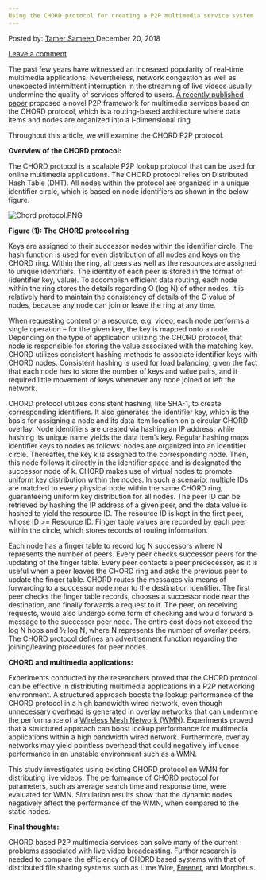 ```yaml
---
Using the CHORD protocol for creating a P2P multimedia service system
---
```

<article class="post-listing post-27643 post type-post status-publish format-standard has-post-thumbnail hentry 
tag-chord tag-creating tag-multimedia tag-p2p tag-protocol tag-service tag-system">
<div class="post-inner">
<span>Posted by: <a href="https://www.deepdotweb.com/author/tamersameeh/" title="">Tamer Sameeh </a></span>
<span>December 20, 2018</span>

<span><a href="https://www.deepdotweb.com/2018/12/20/using-the-chord-protocol-for-creating-a-p2p-multimedia-service-system/#respond">Leave a comment</a></span>


<p>The past few years have witnessed an increased popularity of real-time multimedia applications. Nevertheless, network congestion as well as unexpected intermittent interruption in the streaming of live videos usually undermine the quality of services offered to users. <a href="https://link.springer.com/chapter/10.1007/978-3-030-03748-2_20">A recently published paper</a> proposed a novel P2P framework for multimedia services based on the CHORD protocol, which is a routing-based architecture where data items and nodes are organized into a l-dimensional ring.</p>
<p>Throughout this article, we will examine the CHORD P2P protocol.</p>
<p><strong>Overview of the CHORD protocol:</strong></p>
<p>The CHORD protocol is a scalable P2P lookup protocol that can be used for online multimedia applications. The CHORD protocol relies on Distributed Hash Table (DHT). All nodes within the protocol are organized in a unique identifier circle, which is based on node identifiers as shown in the below figure.</p>
<p><img class="wp-image-27647" src="https://www.deepdotweb.com/wp-content/uploads/2018/12/chord-protocol-png.png" alt="Chord protocol.PNG" srcset="https://www.deepdotweb.com/wp-content/uploads/2018/12/chord-protocol-png.png 699w, https://www.deepdotweb.com/wp-content/uploads/2018/12/chord-protocol-png-300x163.png 300w" sizes="(max-width: 699px) 100vw, 699px" /></p>
<p><strong>Figure (1): The CHORD protocol ring</strong></p>
<p>Keys are assigned to their successor nodes within the identifier circle. The hash function is used for even distribution of all nodes and keys on the CHORD ring. Within the ring, all peers as well as the resources are assigned to unique identifiers. The identity of each peer is stored in the format of (identifier key, value). To accomplish efficient data routing, each node within the ring stores the details regarding O (log N) of other nodes. It is relatively hard to maintain the consistency of details of the O value of nodes, because any node can join or leave the ring at any time.</p>
<p>When requesting content or a resource, e.g. video, each node performs a single operation – for the given key, the key is mapped onto a node. Depending on the type of application utilizing the CHORD protocol, that node is responsible for storing the value associated with the matching key. CHORD utilizes consistent hashing methods to associate identifier keys with CHORD nodes. Consistent hashing is used for load balancing, given the fact that each node has to store the number of keys and value pairs, and it required little movement of keys whenever any node joined or left the network.</p>
<p>CHORD protocol utilizes consistent hashing, like SHA-1, to create corresponding identifiers. It also generates the identifier key, which is the basis for assigning a node and its data item location on a circular CHORD overlay. Node identifiers are created via hashing an IP address, while hashing its unique name yields the data item’s key. Regular hashing maps identifier keys to nodes as follows: nodes are organized into an identifier circle. Thereafter, the key k is assigned to the corresponding node. Then, this node follows it directly in the identifier space and is designated the successor node of k. CHORD makes use of virtual nodes to promote uniform key distribution within the nodes. In such a scenario, multiple IDs are matched to every physical node within the same CHORD ring, guaranteeing uniform key distribution for all nodes. The peer ID can be retrieved by hashing the IP address of a given peer, and the data value is hashed to yield the resource ID. The resource ID is kept in the first peer, whose ID &gt;= Resource ID. Finger table values are recorded by each peer within the circle, which stores records of routing information.</p>
<p>Each node has a finger table to record log N successors where N represents the number of peers. Every peer checks successor peers for the updating of the finger table. Every peer contacts a peer predecessor, as it is useful when a peer leaves the CHORD ring and asks the previous peer to update the finger table. CHORD routes the messages via means of forwarding to a successor node near to the destination identifier. The first peer checks the finger table records, chooses a successor node near the destination, and finally forwards a request to it. The peer, on receiving requests, would also undergo some form of checking and would forward a message to the successor peer node. The entire cost does not exceed the log N hops and ½ log N, where N represents the number of overlay peers. The CHORD protocol defines an advertisement function regarding the joining/leaving procedures for peer nodes.</p>
<p><strong>CHORD and multimedia applications:</strong></p>
<p>Experiments conducted by the researchers proved that the CHORD protocol can be effective in distributing multimedia applications in a P2P networking environment. A structured approach boosts the lookup performance of the CHORD protocol in a high bandwidth wired network, even though unnecessary overhead is generated in overlay networks that can undermine the performance of a <a href="https://www.deepdotweb.com/2016/10/04/noobs-guide-mesh-networking/">Wireless Mesh Network (WMN</a>). Experiments proved that a structured approach can boost lookup performance for multimedia applications within a high bandwidth wired network. Furthermore, overlay networks may yield pointless overhead that could negatively influence performance in an unstable environment such as a WMN.</p>
<p>This study investigates using existing CHORD protocol on WMN for distributing live videos. The performance of CHORD protocol for parameters, such as average search time and response time, were evaluated for WMN. Simulation results show that the dynamic nodes negatively affect the performance of the WMN, when compared to the static nodes.</p>
<p><strong>Final thoughts:</strong></p>
<p>CHORD based P2P multimedia services can solve many of the current problems associated with live video broadcasting. Further research is needed to compare the efficiency of CHORD based systems with that of distributed file sharing systems such as Lime Wire, <a href="https://www.deepdotweb.com/2016/10/22/introduction-freenet-censorship-resistant-network/">Freenet</a>, and Morpheus.</p>
</div>
<span style="display:none"><a href="https://www.deepdotweb.com/tag/chord/" rel="tag">chord</a> <a href="https://www.deepdotweb.com/tag/creating/" rel="tag">creating</a> <a href="https://www.deepdotweb.com/tag/multimedia/" rel="tag">multimedia</a> <a href="https://www.deepdotweb.com/tag/p2p/" rel="tag">p2p</a> <a href="https://www.deepdotweb.com/tag/protocol/" rel="tag">protocol</a> <a href="https://www.deepdotweb.com/tag/service/" rel="tag">service</a> <a href="https://www.deepdotweb.com/tag/system/" rel="tag">system</a></span> <span style="display:none" class="updated">2018-12-20</span>
<div style="display:none" class="vcard author" itemprop="author" itemscope itemtype="http://schema.org/Person"><strong class="fn" itemprop="name"><a href="https://www.deepdotweb.com/author/tamersameeh/" title="Posts by Tamer Sameeh" rel="author">Tamer Sameeh</a></strong></div>
</div>
</article>

